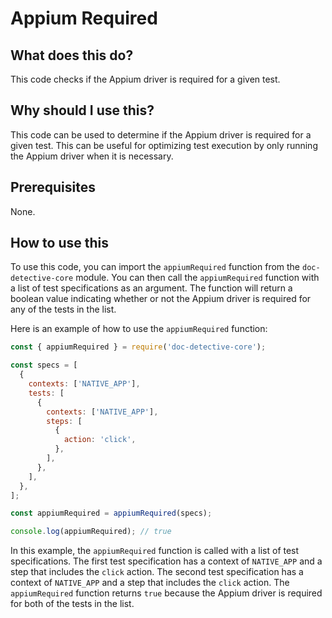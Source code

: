 
  
   # **Appium Required**

## What does this do?

This code checks if the Appium driver is required for a given test.

## Why should I use this?

This code can be used to determine if the Appium driver is required for a given test. This can be useful for optimizing test execution by only running the Appium driver when it is necessary.

## Prerequisites

None.

## How to use this

To use this code, you can import the `appiumRequired` function from the `doc-detective-core` module. You can then call the `appiumRequired` function with a list of test specifications as an argument. The function will return a boolean value indicating whether or not the Appium driver is required for any of the tests in the list.

Here is an example of how to use the `appiumRequired` function:

```javascript
const { appiumRequired } = require('doc-detective-core');

const specs = [
  {
    contexts: ['NATIVE_APP'],
    tests: [
      {
        contexts: ['NATIVE_APP'],
        steps: [
          {
            action: 'click',
          },
        ],
      },
    ],
  },
];

const appiumRequired = appiumRequired(specs);

console.log(appiumRequired); // true
```

In this example, the `appiumRequired` function is called with a list of test specifications. The first test specification has a context of `NATIVE_APP` and a step that includes the `click` action. The second test specification has a context of `NATIVE_APP` and a step that includes the `click` action. The `appiumRequired` function returns `true` because the Appium driver is required for both of the tests in the list.
  
  